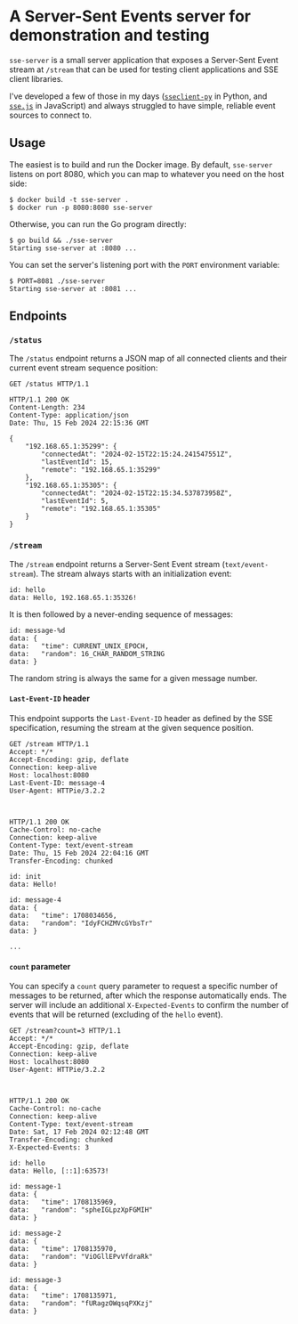# A Server-Sent Events server for demonstration and testing

`sse-server` is a small server application that exposes a Server-Sent
Event stream at `/stream` that can be used for testing client
applications and SSE client libraries.

I've developed a few of those in my days
([`sseclient-py`](https://github.com/mpetazzoni/sseclient) in Python,
and [`sse.js`](https://github.com/mpetazzoni/sse.js) in JavaScript) and
always struggled to have simple, reliable event sources to connect to.

## Usage

The easiest is to build and run the Docker image. By default,
`sse-server` listens on port 8080, which you can map to whatever you
need on the host side:

```
$ docker build -t sse-server .
$ docker run -p 8080:8080 sse-server
```

Otherwise, you can run the Go program directly:

```
$ go build && ./sse-server
Starting sse-server at :8080 ...
```

You can set the server's listening port with the `PORT` environment
variable:

```
$ PORT=8081 ./sse-server
Starting sse-server at :8081 ...
```

## Endpoints

### `/status`

The `/status` endpoint returns a JSON map of all connected clients and
their current event stream sequence position:

```
GET /status HTTP/1.1

HTTP/1.1 200 OK
Content-Length: 234
Content-Type: application/json
Date: Thu, 15 Feb 2024 22:15:36 GMT

{
    "192.168.65.1:35299": {
        "connectedAt": "2024-02-15T22:15:24.241547551Z",
        "lastEventId": 15,
        "remote": "192.168.65.1:35299"
    },
    "192.168.65.1:35305": {
        "connectedAt": "2024-02-15T22:15:34.537873958Z",
        "lastEventId": 5,
        "remote": "192.168.65.1:35305"
    }
}
```

### `/stream`

The `/stream` endpoint returns a Server-Sent Event stream
(`text/event-stream`). The stream always starts with an initialization
event:

```
id: hello
data: Hello, 192.168.65.1:35326!
```

It is then followed by a never-ending sequence of messages:

```
id: message-%d
data: {
data:   "time": CURRENT_UNIX_EPOCH,
data:   "random": 16_CHAR_RANDOM_STRING
data: }
```

The random string is always the same for a given message number.

#### `Last-Event-ID` header

This endpoint supports the `Last-Event-ID` header as defined by the SSE
specification, resuming the stream at the given sequence position.

```
GET /stream HTTP/1.1
Accept: */*
Accept-Encoding: gzip, deflate
Connection: keep-alive
Host: localhost:8080
Last-Event-ID: message-4
User-Agent: HTTPie/3.2.2



HTTP/1.1 200 OK
Cache-Control: no-cache
Connection: keep-alive
Content-Type: text/event-stream
Date: Thu, 15 Feb 2024 22:04:16 GMT
Transfer-Encoding: chunked

id: init
data: Hello!

id: message-4
data: {
data:   "time": 1708034656,
data:   "random": "IdyFCHZMVcGYbsTr"
data: }

...
```

#### `count` parameter

You can specify a `count` query parameter to request a specific number
of messages to be returned, after which the response automatically ends.
The server will include an additional `X-Expected-Events` to confirm the
number of events that will be returned (excluding of the `hello` event).

```
GET /stream?count=3 HTTP/1.1
Accept: */*
Accept-Encoding: gzip, deflate
Connection: keep-alive
Host: localhost:8080
User-Agent: HTTPie/3.2.2



HTTP/1.1 200 OK
Cache-Control: no-cache
Connection: keep-alive
Content-Type: text/event-stream
Date: Sat, 17 Feb 2024 02:12:48 GMT
Transfer-Encoding: chunked
X-Expected-Events: 3

id: hello
data: Hello, [::1]:63573!

id: message-1
data: {
data:   "time": 1708135969,
data:   "random": "spheIGLpzXpFGMIH"
data: }

id: message-2
data: {
data:   "time": 1708135970,
data:   "random": "ViOGllEPvVfdraRk"
data: }

id: message-3
data: {
data:   "time": 1708135971,
data:   "random": "fURagzOWqsqPXKzj"
data: }
```